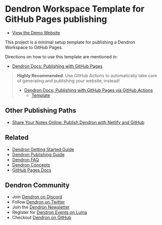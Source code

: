 # Dendron Workspace Template for GitHub Pages publishing

- [View the Demo Website](https://dendronhq.github.io/template.publish.github/)

This project is a minimal setup template for publishing a Dendron Workspace to GitHub Pages.

Directions on how to use this template are mentioned in:
- [Dendron Docs: Publishing with GitHub Pages](https://wiki.dendron.so/notes/yg3EL1x9fEe4NMqxUC3jP/)

> **Highly Recommended**: Use GitHub Actions to automatically take care of generating and publishing your website, instead!
> - [Dendron Docs: Publishing with GitHub Pages via GitHub Actions](https://wiki.dendron.so/notes/FnK2ws6w1uaS1YzBUY3BR/)
>   - [Template](https://github.com/dendronhq/template.publish.github-action)

## Other Publishing Paths

- [Share Your Notes Online: Publish Dendron with Netlify and GitHub](https://blog.dendron.so/notes/7h7zZkjF4Yqz8XSrHS1je)

## Related

* [Dendron Getting Started Guide](https://wiki.dendron.so/notes/678c77d9-ef2c-4537-97b5-64556d6337f1/)
* [Dendron Publishing Guide](https://wiki.dendron.so/notes/4ushYTDoX0TYQ1FDtGQSg/)
* [Dendron FAQ](https://wiki.dendron.so/notes/683740e3-70ce-4a47-a1f4-1f140e80b558/)
* [Dendron Concepts](https://wiki.dendron.so/notes/c6fd6bc4-7f75-4cbb-8f34-f7b99bfe2d50/)
* [GitHub Pages Docs](https://docs.github.com/en/pages)

## Dendron Community

* Join [Dendron on Discord](https://link.dendron.so/discord)
* Follow [Dendron on Twitter](https://link.dendron.so/twitter)
* Join the [Dendron Newsletter](https://link.dendron.so/newsletter)
* Register for [Dendron Events on Luma](https://link.dendron.so/luma)
* Checkout [Dendron on GitHub](https://link.dendron.so/github)